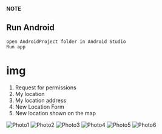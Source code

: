 **NOTE**



## Run Android 
    
    open AndroidProject folder in Android Studio
    Run app


# img

1. Request for permissions
2. My location
3. My location address
4. New Location Form
5. New location shown on the map





![Photo1](img/photo.jpg)
![Photo2](img/photo1.jpg)
![Photo3](img/photo2.jpg)
![Photo4](img/photo3.jpg)
![Photo5](img/photo4.jpg)
![Photo6](img/photo5.jpg)
